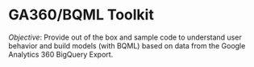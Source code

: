 # GA360/BQML Toolkit
*Objective*: Provide out of the box and sample code to understand user behavior and build models (with BQML) based on data from the Google Analytics 360 BigQuery Export.
